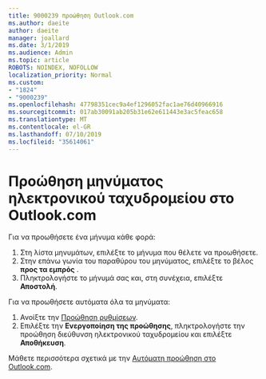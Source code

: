 ```yaml
---
title: 9000239 προώθηση Outlook.com
ms.author: daeite
author: daeite
manager: joallard
ms.date: 3/1/2019
ms.audience: Admin
ms.topic: article
ROBOTS: NOINDEX, NOFOLLOW
localization_priority: Normal
ms.custom:
- "1824"
- "9000239"
ms.openlocfilehash: 47798351cec9a4ef1296052fac1ae76d40966916
ms.sourcegitcommit: 017ab30091ab205b31e62e611443e3ac5feac658
ms.translationtype: MT
ms.contentlocale: el-GR
ms.lasthandoff: 07/10/2019
ms.locfileid: "35614061"
---
```

# <a name="forwarding-email-in-outlookcom"></a>Προώθηση μηνύματος ηλεκτρονικού ταχυδρομείου στο Outlook.com

Για να προωθήσετε ένα μήνυμα κάθε φορά:

1. Στη λίστα μηνυμάτων, επιλέξτε το μήνυμα που θέλετε να προωθήσετε.
2. Στην επάνω γωνία του παραθύρου του μηνύματος, επιλέξτε το βέλος **προς τα εμπρός** .
3. Πληκτρολογήστε το μήνυμά σας και, στη συνέχεια, επιλέξτε **Αποστολή**.

Για να προωθήσετε αυτόματα όλα τα μηνύματα:

1. Ανοίξτε την [Προώθηση ρυθμίσεων](https://outlook.live.com/mail/options/mail/forwarding/forwardingOption).
2. Επιλέξτε την **Ενεργοποίηση της προώθησης**, πληκτρολογήστε την προώθηση διεύθυνση ηλεκτρονικού ταχυδρομείου και επιλέξτε **Αποθήκευση**.

Μάθετε περισσότερα σχετικά με την [Αυτόματη προώθηση στο Outlook.com](https://support.office.com/article/6246987c-6c8f-4144-b255-14fc07007dad?wt.mc_id=Office_Outlook_com_Alchemy).